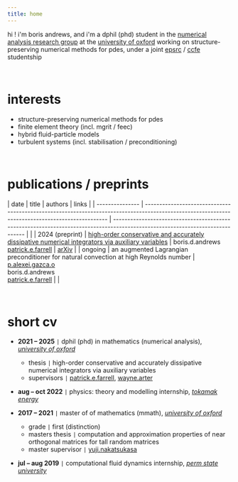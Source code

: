 ```yaml
---
title: home
---
```


hi ! i'm boris andrews, and i'm a dphil (phd) student in the [numerical analysis research group](https://www.maths.ox.ac.uk/groups/numerical-analysis) at the [university of oxford](https://www.maths.ox.ac.uk/) working on structure-preserving numerical methods for pdes, under a joint [epsrc](https://www.ukri.org/councils/epsrc/) / [ccfe](https://ccfe.ukaea.uk/) studentship

<br>

# interests
- structure-preserving numerical methods for pdes
- finite element theory (incl. mgrit / feec)
- hybrid fluid-particle models
- turbulent systems (incl. stabilisation / preconditioning)

<br>

# publications / preprints

| date            | title                                                                                                                                           | authors                                                                                                                       | links                                              |
| --------------- | ----------------------------------------------------------------------------------------------------------------------------------------------- | ----------------------------------------------------------------------------------------------------------------------------- |                                                    |
| 2024 (preprint) | [high-order conservative and accurately dissipative numerical integrators via auxiliary variables](https://doi.org/10.48550/arXiv.2407.11904)   | boris.d.andrews <br> [patrick.e.farrell](https://pefarrell.org/)                                                              | [arXiv](https://doi.org/10.48550/arXiv.2407.11904) |
| ongoing         | an augmented Lagrangian preconditioner for natural convection at high Reynolds number                                                           | [p.alexei.gazca.o](https://gazcaorozco.github.io/home/) <br> boris.d.andrews <br> [patrick.e.farrell](https://pefarrell.org/) |                                                    |

<br>

# short cv
- **2021 – 2025**    <code>&#124;</code> dphil (phd) in mathematics (numerical analysis), [*university of oxford*](https://www.maths.ox.ac.uk/)
    - thesis      <code>&#124;</code> high-order conservative and accurately dissipative numerical integrators via auxiliary variables
    - supervisors <code>&#124;</code> [patrick.e.farrell](https://pefarrell.org/), [wayne.arter](https://www.linkedin.com/in/wayne-arter-86375211/)
- **aug – oct 2022** <code>&#124;</code> physics: theory and modelling internship, [*tokamak energy*](https://tokamakenergy.com/)
  
- **2017 – 2021**    <code>&#124;</code> master of of mathematics (mmath), [*university of oxford*](https://www.maths.ox.ac.uk/)
    - grade <code>&#124;</code> first (distinction)
    - masters thesis <code>&#124;</code> computation and approximation properties of near orthogonal matrices for tall random matrices
    - master supervisor <code>&#124;</code> [yuji.nakatsukasa](https://people.maths.ox.ac.uk/nakatsukasa/)
- **jul – aug 2019** <code>&#124;</code> computational fluid dynamics internship, [*perm state university*](http://en.psu.ru/)
